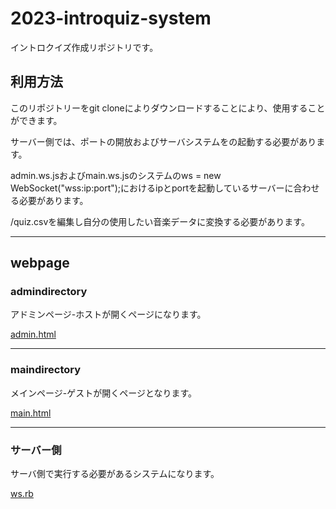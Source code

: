 2023-introquiz-system
===============

イントロクイズ作成リポジトリです。

## 利用方法

このリポジトリーをgit cloneによりダウンロードすることにより、使用することができます。

サーバー側では、ポートの開放およびサーバシステムをの起動する必要があります。

admin.ws.jsおよびmain.ws.jsのシステムのws = new WebSocket("wss:ip:port");におけるipとportを起動しているサーバーに合わせる必要があります。

/quiz.csvを編集し自分の使用したい音楽データに変換する必要があります。

---

## webpage
### admindirectory
アドミンページ-ホストが開くページになります。

[admin.html](../../../introquiz-system/blob/master/host/admind/admin.html)

---

### maindirectory
メインページ-ゲストが開くページとなります。

[main.html](../../../introquiz-system/blob/master/host/maind/main.html)

---

### サーバー側
サーバ側で実行する必要があるシステムになります。

[ws.rb](../../../introquiz-system/blob/master/sever/ws.rb)
